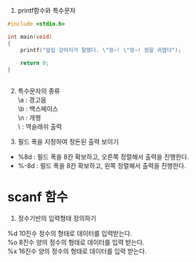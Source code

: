 1. printf함수와 특수문자

```c
#include <stdio.h> 

int main(void)
{
	printf("앞집 강아지가 말했다. \"멍~! \"멍~! 정말 귀엽다");
	
	return 0; 
}
	
```

2. 특수문자의 종류  
\a : 경고음   
\b : 백스페이스  
\n : 개행  
\\ : 역슬래쉬 출력

3. 필드 폭을 지정하여 정돈된 출력 보이기
- %8d : 필드 폭을 8칸 확보하고, 오른쪽 정렬해서 출력을 진행한다. 
- %-8d : 필드 폭을 8칸 확보하고, 왼쪽 정렬해서 출력을 진행한다. 


# scanf 함수 
1. 정수기반의 입력형태 정의하기 

%d 10진수 정수의 형태로 데이터를 입력받는다.   
%o 8진수 양의 정수의 형태로 데이터를 입력 받는다.   
%x 16진수 양의 정수의 형태로 데이터를 입력 받는다.  


